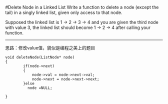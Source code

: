 #Delete Node in a Linked List
Write a function to delete a node (except the tail) in a singly linked list, given only access to that node.

Supposed the linked list is 1 -> 2 -> 3 -> 4 and you are given the third node with value 3, the linked list should become 1 -> 2 -> 4 after calling your function.


---

思路：修改value值，貌似是编程之美上的题目
```
void deleteNode(ListNode* node)
{
        if(node->next)
        {
            node->val = node->next->val;
            node->next = node->next->next;
        }else
          node =NULL;
        
}
```
